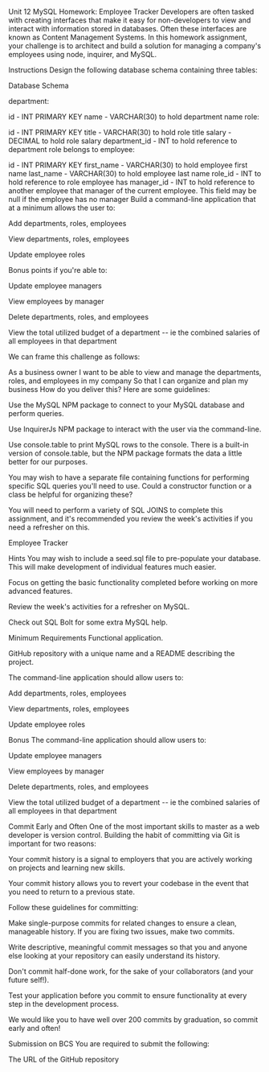 Unit 12 MySQL Homework: Employee Tracker
Developers are often tasked with creating interfaces that make it easy for non-developers to view and interact with information stored in databases. Often these interfaces are known as Content Management Systems. In this homework assignment, your challenge is to architect and build a solution for managing a company's employees using node, inquirer, and MySQL.

Instructions
Design the following database schema containing three tables:

Database Schema

department:

id - INT PRIMARY KEY
name - VARCHAR(30) to hold department name
role:

id - INT PRIMARY KEY
title - VARCHAR(30) to hold role title
salary - DECIMAL to hold role salary
department_id - INT to hold reference to department role belongs to
employee:

id - INT PRIMARY KEY
first_name - VARCHAR(30) to hold employee first name
last_name - VARCHAR(30) to hold employee last name
role_id - INT to hold reference to role employee has
manager_id - INT to hold reference to another employee that manager of the current employee. This field may be null if the employee has no manager
Build a command-line application that at a minimum allows the user to:

Add departments, roles, employees

View departments, roles, employees

Update employee roles

Bonus points if you're able to:

Update employee managers

View employees by manager

Delete departments, roles, and employees

View the total utilized budget of a department -- ie the combined salaries of all employees in that department

We can frame this challenge as follows:

As a business owner
I want to be able to view and manage the departments, roles, and employees in my company
So that I can organize and plan my business
How do you deliver this? Here are some guidelines:

Use the MySQL NPM package to connect to your MySQL database and perform queries.

Use InquirerJs NPM package to interact with the user via the command-line.

Use console.table to print MySQL rows to the console. There is a built-in version of console.table, but the NPM package formats the data a little better for our purposes.

You may wish to have a separate file containing functions for performing specific SQL queries you'll need to use. Could a constructor function or a class be helpful for organizing these?

You will need to perform a variety of SQL JOINS to complete this assignment, and it's recommended you review the week's activities if you need a refresher on this.

Employee Tracker

Hints
You may wish to include a seed.sql file to pre-populate your database. This will make development of individual features much easier.

Focus on getting the basic functionality completed before working on more advanced features.

Review the week's activities for a refresher on MySQL.

Check out SQL Bolt for some extra MySQL help.

Minimum Requirements
Functional application.

GitHub repository with a unique name and a README describing the project.

The command-line application should allow users to:

Add departments, roles, employees

View departments, roles, employees

Update employee roles

Bonus
The command-line application should allow users to:

Update employee managers

View employees by manager

Delete departments, roles, and employees

View the total utilized budget of a department -- ie the combined salaries of all employees in that department

Commit Early and Often
One of the most important skills to master as a web developer is version control. Building the habit of committing via Git is important for two reasons:

Your commit history is a signal to employers that you are actively working on projects and learning new skills.

Your commit history allows you to revert your codebase in the event that you need to return to a previous state.

Follow these guidelines for committing:

Make single-purpose commits for related changes to ensure a clean, manageable history. If you are fixing two issues, make two commits.

Write descriptive, meaningful commit messages so that you and anyone else looking at your repository can easily understand its history.

Don't commit half-done work, for the sake of your collaborators (and your future self!).

Test your application before you commit to ensure functionality at every step in the development process.

We would like you to have well over 200 commits by graduation, so commit early and often!

Submission on BCS
You are required to submit the following:

The URL of the GitHub repository
